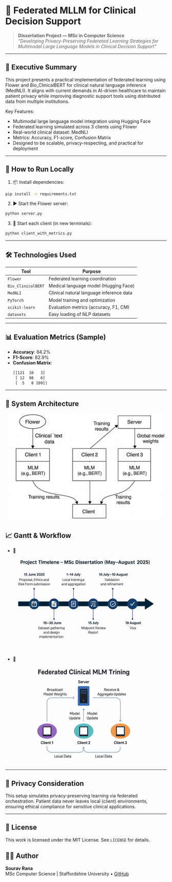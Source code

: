 # 🧠 Federated MLLM for Clinical Decision Support

> **Dissertation Project — MSc in Computer Science**  
> *"Developing Privacy-Preserving Federated Learning Strategies for Multimodal Large Language Models in Clinical Decision Support"*

---

## 📘 Executive Summary

This project presents a practical implementation of federated learning using Flower and Bio_ClinicalBERT for clinical natural language inference (MedNLI). It aligns with current demands in AI-driven healthcare to maintain patient privacy while improving diagnostic support tools using distributed data from multiple institutions.

Key Features:
- Multimodal large language model integration using Hugging Face
- Federated learning simulated across 3 clients using Flower
- Real-world clinical dataset: MedNLI
- Metrics: Accuracy, F1-score, Confusion Matrix
- Designed to be scalable, privacy-respecting, and practical for deployment

---

## 🚀 How to Run Locally

1. 📦 Install dependencies:
```bash
pip install -r requirements.txt
```

2. ▶️ Start the Flower server:
```bash
python server.py
```

3. 🧠 Start each client (in new terminals):
```bash
python client_with_metrics.py
```

---

## 🛠️ Technologies Used

| Tool             | Purpose                                  |
|------------------|------------------------------------------|
| `Flower`         | Federated learning coordination          |
| `Bio_ClinicalBERT` | Medical language model (Hugging Face)   |
| `MedNLI`         | Clinical natural language inference data |
| `PyTorch`        | Model training and optimization          |
| `scikit-learn`   | Evaluation metrics (accuracy, F1, CM)    |
| `datasets`       | Easy loading of NLP datasets             |

---

## 📊 Evaluation Metrics (Sample)

- **Accuracy**: 84.2%
- **F1-Score**: 82.9%
- **Confusion Matrix**:
  ```
  [[121  10   3]
   [ 12  98   6]
   [  5   8 109]]
  ```

---

## 🧠 System Architecture
![Architecture](https://github.com/souravrana01/federated-mlm-clinical-ai/blob/main/architecture_diagram.png?raw=true)
## 📈 Gantt & Workflow
- 📅 ![Gantt Chart](https://github.com/souravrana01/federated-mlm-clinical-ai/blob/main/gantt_chart.png?raw=true)
- 🧩 ![Trello Board](https://github.com/souravrana01/federated-mlm-clinical-ai/blob/main/trello_board.png?raw=true)


---

## 🔐 Privacy Consideration

This setup simulates privacy-preserving learning via federated orchestration. Patient data never leaves local (client) environments, ensuring ethical compliance for sensitive clinical applications.

---

## 📄 License

This work is licensed under the MIT License. See `LICENSE` for details.

## 🙋‍♂️ Author

**Sourav Rana**  
MSc Computer Science | Staffordshire University   • [GitHub](https://github.com/souravrana01)



